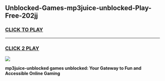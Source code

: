 
## Unblocked-Games-mp3juice-unblocked-Play-Free-202jj
<h3>
<a href="https://premium76.site?title=mp3juice-unblocked&ref=12A">CLICK TO PLAY</a></h3>
<hr>

<h3>
<a href="https://premium76.site?title=mp3juice-unblocked&ref=12A">CLICK 2 PLAY</a>
  
</h3>

<a href="https://premium76.site?title=mp3juice-unblocked&ref=12A"><img src="https://clearcache.store/games.png"></a>


**mp3juice-unblocked games unblocked: Your Gateway to Fun and Accessible Online Gaming**
